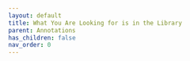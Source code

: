 ```yaml
---
layout: default
title: What You Are Looking for is in the Library
parent: Annotations
has_children: false
nav_order: 0
---
```


<?xml version="1.0" encoding="UTF-8" ?>
<!DOCTYPE html PUBLIC "-//W3C//DTD XHTML 1.0 Strict//EN"
                              "http://www.w3.org/TR/xhtml1/DTD/xhtml1-strict.dtd" >
<html xmlns="http://www.w3.org/TR/1999/REC-html-in-xml" xml:lang="en"
	lang="en">
	<head>
                <meta http-equiv="Content-Type" content="application/xhtml+xml; charset=UTF-8" />
                <!-- HTML5 -->
                <meta charset="UTF-8"/>
		<style type="text/css">
                    .bodyContainer {
    font-family: Arial, Helvetica, sans-serif;
    text-align: center;
    padding-left: 32px;
    padding-right: 32px;
}

.notebookFor {
    font-size: 18px;
    font-weight: 700;
    text-align: center;
    color: rgb(119, 119, 119);
    margin: 24px 0px 0px;
    padding: 0px;
}

.bookTitle {
    font-size: 32px;
    font-weight: 700;
    text-align: center;
    color: #333333;
    margin-top: 22px;
    padding: 0px;
}

.authors {
    font-size: 13px;
    font-weight: 700;
    text-align: center;
    color: rgb(119, 119, 119);
    margin-top: 22px;
    margin-bottom: 24px; 
    padding: 0px;
}

.citation {
    font-size: 16px;
    font-weight: 500;
    text-align: center;
    color: #333333;
    margin-top: 22px;
    margin-bottom: 24px;
    padding: 0px;
}

.sectionHeading {
    font-size: 24px;
    font-weight: 700;
    text-align: left;
    color: #333333;
    margin-top: 24px;
    padding: 0px;
}

.noteHeading {
    font-size: 18px;
    font-weight: 700;
    text-align: left;
    color: #333333;
    margin-top: 20px;
    padding: 0px;
}

.noteText {
    font-size: 18px;
    font-weight: 500;
    text-align: left;
    color: #333333;
    margin: 2px 0px 0px;
    padding: 0px;
}

.highlight_blue {
    color: rgb(178, 205, 251);
}

.highlight_orange {
    color: #ffd7ae;
}

.highlight_pink {
    color: rgb(255, 191, 206);
}

.highlight_yellow {
    color: rgb(247, 206, 0);
}

.notebookGraphic {
    margin-top: 10px;
    text-align: left;
}

.notebookGraphic img {
    -o-box-shadow:      0px 0px 5px #888;
    -icab-box-shadow:   0px 0px 5px #888;
    -khtml-box-shadow:  0px 0px 5px #888;
    -moz-box-shadow:    0px 0px 5px #888;
    -webkit-box-shadow: 0px 0px 5px #888;
    box-shadow:         0px 0px 5px #888; 
    max-width: 100%;
    height: auto;
}

hr {
    border: 0px none;
    height: 1px;
    background: none repeat scroll 0% 0% rgb(221, 221, 221);
}

		</style>
		<script type="text/javascript">
		    
		</script>
		<title></title>
	</head>
    <body>
        <div class="bodyContainer">
            <div class="notebookFor">
Notebook for
</div>
<div class="bookTitle">
What You Are Looking for is in the Library
</div>
<div class="authors">
Sunil dhaka
</div>
<div class="citation">
Citation (APA): dhaka, S. (2024). <i>What You Are Looking for is in the Library</i> [Kindle Android version]. Retrieved from Amazon.com
</div>
<hr />

            <div class="sectionHeading">
Chapter I
</div>
<div class="noteHeading">
Highlight (<span class="highlight_yellow">yellow</span>) -  Page 7
</div>
<div class="noteText">
Jobs can be a clue to somebody’s character. A short- cut way of describing them. But only in a limited, stereotyped sort of way.
</div>
<div class="noteHeading">
Highlight (<span class="highlight_yellow">yellow</span>) -  Page 10
</div>
<div class="noteText">
it was the only job offer I received. I didn’t put much thought into my application.
</div>
<div class="noteHeading">
Highlight (<span class="highlight_yellow">yellow</span>) -  Page 12
</div>
<div class="noteText">
don’t go back home is because I couldn’t face the inconvenience of country life
</div>
<div class="noteHeading">
Highlight (<span class="highlight_yellow">yellow</span>) -  Page 12
</div>
<div class="noteText">
But it feels such a huge effort to do anything about it. Basically I’m not very driven. Even writing a CV is a big hassle for me.
</div>
<div class="noteHeading">
Highlight (<span class="highlight_yellow">yellow</span>) -  Page 12
</div>
<div class="noteText">
You can tell he’s doing exactly what he should be doing.
</div>
<div class="noteHeading">
Highlight (<span class="highlight_yellow">yellow</span>) -  Page 13
</div>
<div class="noteText">
See, even previous jobs have the power to influence your image of a person.
</div>
<div class="noteHeading">
Highlight (<span class="highlight_yellow">yellow</span>) -  Page 17
</div>
<div class="noteText">
This is what happens when you leave stuff up to other people.
</div>
<div class="noteHeading">
Highlight (<span class="highlight_yellow">yellow</span>) -  Page 21
</div>
<div class="noteText">
‘You managed to find employment, you go to work every day and you can feed yourself. That’s a fine achievement.’
</div>
<div class="noteHeading">
Highlight (<span class="highlight_yellow">yellow</span>) -  Page 21
</div>
<div class="noteText">
motive doesn’t matter so much as wanting to learn something new. That’s a good attitude to have.’
</div>
<div class="noteHeading">
Highlight (<span class="highlight_yellow">yellow</span>) -  Page 24
</div>
<div class="noteText">
It’s fun, though, to reread a book
</div>
<div class="noteHeading">
Highlight (<span class="highlight_yellow">yellow</span>) -  Page 24
</div>
<div class="noteText">
You pick up new things.
</div>
<div class="noteHeading">
Highlight (<span class="highlight_yellow">yellow</span>) -  Page 26
</div>
<div class="noteText">
mean to say, reading picture books on your day off– that’s really cool. Like, so intellectual.
</div>
<div class="noteHeading">
Highlight (<span class="highlight_yellow">yellow</span>) -  Page 26
</div>
<div class="noteText">
Saya’s innocent straightforward chatter is like a mirror reflecting the meanness of my own heart.
</div>
<div class="noteHeading">
Highlight (<span class="highlight_yellow">yellow</span>) -  Page 26
</div>
<div class="noteText">
I probably just want someone to whom I can put on a brave face, and Saya presents me with an image of how I would like to be seen.
</div>
<div class="noteHeading">
Highlight (<span class="highlight_yellow">yellow</span>) -  Page 29
</div>
<div class="noteText">
Like my toes inside my pumps.
</div>
<div class="noteHeading">
Highlight (<span class="highlight_yellow">yellow</span>) -  Page 29
</div>
<div class="noteText">
He must have been listening to music while reading his book. Beside him is a bottle of iced tea and two small round packages wrapped in aluminium foil.
</div>
<div class="noteHeading">
Highlight (<span class="highlight_yellow">yellow</span>) -  Page 30
</div>
<div class="noteText">
There are all sorts of companies and jobs out there. I am so ignorant.
</div>
<div class="noteHeading">
Highlight (<span class="highlight_yellow">yellow</span>) -  Page 30
</div>
<div class="noteText">
sometimes I put my coat on the floor to sleep or went without a bath for three days in a row.’
</div>
<div class="noteHeading">
Note -  Page 30
</div>
<div class="noteText">
Is that the japanese culture I am seeinh of long work hours
</div>
<div class="noteHeading">
Highlight (<span class="highlight_yellow">yellow</span>) -  Page 31
</div>
<div class="noteText">
was working in order to eat, but I never had time to eat because of work– that seemed crazy.’
</div>
<div class="noteHeading">
Highlight (<span class="highlight_yellow">yellow</span>) -  Page 31
</div>
<div class="noteText">
eat properly, sleep, and enjoy reading books and magazines because I don’t have to think about them from a work point of view. I’m fit,
</div>
<div class="noteHeading">
Highlight (<span class="highlight_yellow">yellow</span>) -  Page 31
</div>
<div class="noteText">
People who find it fulfilling to completely immerse themselves in work and nothing else.
</div>
<div class="noteHeading">
Highlight (<span class="highlight_yellow">yellow</span>) -  Page 31
</div>
<div class="noteText">
‘That’s not something you can plan. It made me think I ought to focus on what I had in front of me. Then maybe my efforts would pay off in unexpected ways and help me make new connections.
</div>
<div class="noteHeading">
Highlight (<span class="highlight_yellow">yellow</span>) -  Page 32
</div>
<div class="noteText">
‘In a world where you don’t know what will happen next, I just do what I can right now.’
</div>
<div class="noteHeading">
Highlight (<span class="highlight_yellow">yellow</span>) -  Page 33
</div>
<div class="noteText">
her mind, the mulberry top is transformed into a high- fashion item.
</div>
<div class="noteHeading">
Highlight (<span class="highlight_yellow">yellow</span>) -  Page 34
</div>
<div class="noteText">
Deep inside, I know I looked down on her out of a warped sense of superiority at being a permanent employee, and young. I’d been on a stupid ego trip thinking I was better than her, and the woman in the canteen, come to think of it.
</div>
<div class="noteHeading">
Highlight (<span class="highlight_yellow">yellow</span>) -  Page 36
</div>
<div class="noteText">
And I’m pale from lack of sleep, too. No wonder I don’t have much energy.
</div>
<div class="noteHeading">
Highlight (<span class="highlight_yellow">yellow</span>) -  Page 37
</div>
<div class="noteText">
Like Kiriyama, but for different reasons, I too have not been living a decent life.
</div>
<div class="noteHeading">
Highlight (<span class="highlight_yellow">yellow</span>) -  Page 38
</div>
<div class="noteText">
will not give up. I can learn how to do this thing.
</div>
<div class="noteHeading">
Highlight (<span class="highlight_yellow">yellow</span>) -  Page 39
</div>
<div class="noteText">
But keep at it and you’ll learn along the way. This is what Mrs Numauchi had been trying to tell me!
</div>
<div class="noteHeading">
Highlight (<span class="highlight_yellow">yellow</span>) -  Page 42
</div>
<div class="noteText">
think that I might be just entering the forest. I still don’t know what I want to do, or what I can do. What I do know is that there’s no need to panic, or do more than I can cope with right now.
</div>
<div class="sectionHeading">
Chapter II
</div>
<div class="noteHeading">
Highlight (<span class="highlight_yellow">yellow</span>) -  Page 47
</div>
<div class="noteText">
place where I could forget everything. All the petty worries
</div>
<div class="noteHeading">
Highlight (<span class="highlight_yellow">yellow</span>) -  Page 50
</div>
<div class="noteText">
It could be worse, I know, but it’s at times like this that I want to quit.
</div>
<div class="noteHeading">
Highlight (<span class="highlight_yellow">yellow</span>) -  Page 50
</div>
<div class="noteText">
with all the work I have to do, it’s impossible to find the time for the necessary study and prep. But time is slipping away while I’m stuck in this office grind.
</div>
<div class="noteHeading">
Highlight (<span class="highlight_yellow">yellow</span>) -  Page 57
</div>
<div class="noteText">
The days go by more happily when you have something to dream about. It’s not always a bad thing to have a dream, with no plan for ever carrying it out.’
</div>
<div class="noteHeading">
Highlight (<span class="highlight_yellow">yellow</span>) -  Page 60
</div>
<div class="noteText">
‘Librarian Sayuri Komachi’s top- pick bookshop’, and the name of the store is Cats Now Books.
</div>
<div class="noteHeading">
Highlight (<span class="highlight_yellow">yellow</span>) -  Page 62
</div>
<div class="noteText">
How could I mention that I’d like to quit my stable job at the company to open an antiques shop?
</div>
<div class="noteHeading">
Highlight (<span class="highlight_yellow">yellow</span>) -  Page 63
</div>
<div class="noteText">
‘Cats, books and beer: surrounded by his favourite things,’
</div>
<div class="noteHeading">
Highlight (<span class="highlight_yellow">yellow</span>) -  Page 63
</div>
<div class="noteText">
‘A parallel career means having two careers that are complementary, with neither being secondary to the other.’
</div>
<div class="noteHeading">
Highlight (<span class="highlight_yellow">yellow</span>) -  Page 69
</div>
<div class="noteText">
might as well be at work right now. My job controls me. A job I don’t want to be doing.
</div>
<div class="noteHeading">
Highlight (<span class="highlight_yellow">yellow</span>) -  Page 69
</div>
<div class="noteText">
depend on my job and desperately want to protect it. It has always been that way and no doubt always will.
</div>
<div class="noteHeading">
Highlight (<span class="highlight_yellow">yellow</span>) -  Page 69
</div>
<div class="noteText">
Only ever doing work that I like, and not having to deal with idiots, or worrying about financial insecurity,
</div>
<div class="noteHeading">
Highlight (<span class="highlight_yellow">yellow</span>) -  Page 71
</div>
<div class="noteText">
Humans only see what suits them most, and make that their main focus, but for plants…
</div>
<div class="noteHeading">
Highlight (<span class="highlight_yellow">yellow</span>) -  Page 74
</div>
<div class="noteText">
‘I believe that a job secures you a place in society. So if you have a parallel career, you can have two places. With neither a side business.’
</div>
<div class="noteHeading">
Highlight (<span class="highlight_yellow">yellow</span>) -  Page 75
</div>
<div class="noteText">
Owning a shop might have more advantages than I imagined.
</div>
<div class="noteHeading">
Highlight (<span class="highlight_yellow">yellow</span>) -  Page 76
</div>
<div class="noteText">
‘You have to turn that “don’t” into a goal.’
</div>
<div class="noteHeading">
Highlight (<span class="highlight_yellow">yellow</span>) -  Page 76
</div>
<div class="noteText">
Once I started to show my face here and there, I had encounters that led to all sorts of opportunities and connections.’
</div>
<div class="noteHeading">
Highlight (<span class="highlight_yellow">yellow</span>) -  Page 76
</div>
<div class="noteText">
‘Everybody is connected. And any one of their connections could be the start of a network that branches in many directions. If you wait for the right time to make connections, it might never happen, but if you show your face around, talk to people and see enough
</div>
<div class="noteHeading">
Highlight (<span class="highlight_yellow">yellow</span>) -  Page 77
</div>
<div class="noteText">
let off steam. If you don’t have a partner to share the mental stress, it’s exhausting.’
</div>
<div class="noteHeading">
Highlight (<span class="highlight_yellow">yellow</span>) -  Page 78
</div>
<div class="noteText">
‘She said nothing, and went along with it. I’m forever grateful to her.’
</div>
<div class="noteHeading">
Highlight (<span class="highlight_yellow">yellow</span>) -  Page 81
</div>
<div class="noteText">
‘If it fails? Is that not allowed?’
</div>
<div class="noteHeading">
Highlight (<span class="highlight_yellow">yellow</span>) -  Page 82
</div>
<div class="noteText">
There is no main job and secondary job. Both are equally important. That could be true for a couple, too.
</div>
<div class="noteHeading">
Highlight (<span class="highlight_yellow">yellow</span>) -  Page 82
</div>
<div class="noteText">
what makes the world go round?’
</div>
<div class="noteHeading">
Highlight (<span class="highlight_yellow">yellow</span>) -  Page 82
</div>
<div class="noteText">
believe it is trust,’
</div>
<div class="noteHeading">
Highlight (<span class="highlight_yellow">yellow</span>) -  Page 83
</div>
<div class="noteText">
Hina’s head is not in the clouds. It is only my stupid pride at being a man, and ten years older than her, that got in the way of my acknowledging her for who she truly is.
</div>
<div class="noteHeading">
Highlight (<span class="highlight_yellow">yellow</span>) -  Page 83
</div>
<div class="noteText">
Choosing to do something because it excites you is the best reason of all.
</div>
<div class="noteHeading">
Highlight (<span class="highlight_yellow">yellow</span>) -  Page 84
</div>
<div class="noteText">
The president trusts Taguchi, Taguchi trusts me. Trust makes the world go round.
</div>
<div class="noteHeading">
Highlight (<span class="highlight_yellow">yellow</span>) -  Page 85
</div>
<div class="noteText">
The first thing I need to do is streamline my work in the office. No more unnecessary overtime.
</div>
<div class="noteHeading">
Highlight (<span class="highlight_yellow">yellow</span>) -  Page 85
</div>
<div class="noteText">
are setting ourselves in motion, pulling on the invisible threads of our connections.
</div>
<div class="noteHeading">
Highlight (<span class="highlight_yellow">yellow</span>) -  Page 85
</div>
<div class="noteText">
won’t make the excuse that I have no time any more. Instead, I will think about what I can do with the time I have.
</div>
<div class="sectionHeading">
Chapter III
</div>
<div class="noteHeading">
Highlight (<span class="highlight_yellow">yellow</span>) -  Page 91
</div>
<div class="noteText">
such little consequence that they weren’t prepared to wait for me?
</div>
<div class="noteHeading">
Highlight (<span class="highlight_yellow">yellow</span>) -  Page 93
</div>
<div class="noteText">
I could never get used to leaving work while it was still daylight.
</div>
<div class="noteHeading">
Highlight (<span class="highlight_yellow">yellow</span>) -  Page 93
</div>
<div class="noteText">
What I find most trying is looking forward to sharing the housework and childcare at the weekend, but ending up having to do it all myself.
</div>
<div class="noteHeading">
Highlight (<span class="highlight_yellow">yellow</span>) -  Page 94
</div>
<div class="noteText">
emotion and the suffocating feeling that comes as a result of being closeted alone with a toddler are two completely different issues.
</div>
<div class="noteHeading">
Highlight (<span class="highlight_yellow">yellow</span>) -  Page 97
</div>
<div class="noteText">
Children don’t have the prejudices that adults do about insects we usually regard as pests.’
</div>
<div class="noteHeading">
Highlight (<span class="highlight_yellow">yellow</span>) -  Page 100
</div>
<div class="noteText">
Every day felt like I was merely going around in circles, marking out time, day after day, and going nowhere.
</div>
<div class="noteHeading">
Highlight (<span class="highlight_yellow">yellow</span>) -  Page 101
</div>
<div class="noteText">
she reminded me of the Disney Baymax character.
</div>
<div class="noteHeading">
Highlight (<span class="highlight_yellow">yellow</span>) -  Page 103
</div>
<div class="noteText">
‘Yes. It gave me great respect for all the mothers of the world.’
</div>
<div class="noteHeading">
Highlight (<span class="highlight_yellow">yellow</span>) -  Page 103
</div>
<div class="noteText">
But it’s why, whenever I feel happy or glad about something, I count my blessings and think to myself, Now, wasn’t that worth all the effort of being born?’
</div>
<div class="noteHeading">
Highlight (<span class="highlight_yellow">yellow</span>) -  Page 104
</div>
<div class="noteText">
Being born is probably the most difficult thing we ever have to do. I am convinced that everything else that comes afterwards is nowhere near as hard. If you can survive the ordeal of being born, you can get through anything.’
</div>
<div class="noteHeading">
Highlight (<span class="highlight_yellow">yellow</span>) -  Page 105
</div>
<div class="noteText">
‘The good thing about felting is that you can start again halfway through. Even after your project begins to take shape, you can easily change direction along the way if you feel that you want to make something different after all.’
</div>
<div class="noteHeading">
Highlight (<span class="highlight_yellow">yellow</span>) -  Page 118
</div>
<div class="noteText">
‘Singles are envious of those who are married, and married couples envy those with children, but people with children are envious of singles. It’s an endless merry- go- round. But isn’t that funny? That each person should be chasing the tail of the person in front of them, when no one is coming first or last. In other words, when it comes to happiness nothing is better or worse– there is no definitive state.’
</div>
<div class="noteHeading">
Highlight (<span class="highlight_yellow">yellow</span>) -  Page 120
</div>
<div class="noteText">
heart has two eyes to perceive that which is not visible to the eye.
</div>
<div class="noteHeading">
Highlight (<span class="highlight_yellow">yellow</span>) -  Page 120
</div>
<div class="noteText">
From big things to little, there are some things we simply cannot force to go to plan, no matter how hard we
</div>
<div class="noteHeading">
Highlight (<span class="highlight_yellow">yellow</span>) -  Page 121
</div>
<div class="noteText">
If I put myself at the centre of everything, does that mean I always see myself as a victim? And why I always end up wondering why can’t people do things that work for me.
</div>
<div class="noteHeading">
Highlight (<span class="highlight_yellow">yellow</span>) -  Page 121
</div>
<div class="noteText">
isn’t it better sometimes to be honest about what you really want?
</div>
<div class="noteHeading">
Highlight (<span class="highlight_yellow">yellow</span>) -  Page 123
</div>
<div class="noteText">
‘You may say that it was the book, but it’s how you read a book that is most valuable, rather than any power it might have itself.’
</div>
<div class="noteHeading">
Highlight (<span class="highlight_yellow">yellow</span>) -  Page 126
</div>
<div class="noteText">
Applicants looking for a mid- career change need to have a range of skills to be immediately useful, in order to have an edge in the job market.
</div>
<div class="noteHeading">
Highlight (<span class="highlight_yellow">yellow</span>) -  Page 127
</div>
<div class="noteText">
I was someone else now, on a different path. I had mine and she had hers. We each would travel through our own landscape.
</div>
<div class="noteHeading">
Highlight (<span class="highlight_yellow">yellow</span>) -  Page 127
</div>
<div class="noteText">
Hearing her say ‘Happee’ in a faltering little voice was unbearably adorable.
</div>
<div class="noteHeading">
Highlight (<span class="highlight_yellow">yellow</span>) -  Page 130
</div>
<div class="noteText">
‘This didn’t just come to you. It happened because you did something for yourself. You took action and that caused things to change around you.’
</div>
<div class="noteHeading">
Highlight (<span class="highlight_yellow">yellow</span>) -  Page 130
</div>
<div class="noteText">
The thing that I had started had ended up making a connection in an unexpected place and bearing fruit.
</div>
<div class="noteHeading">
Highlight (<span class="highlight_yellow">yellow</span>) -  Page 131
</div>
<div class="noteText">
The knowledge warmed me. Books, too, could be reborn. I thought of who might pick up this book and how they might react to it.
</div>
<div class="noteHeading">
Highlight (<span class="highlight_yellow">yellow</span>) -  Page 132
</div>
<div class="noteText">
Books that made one look forward to tomorrow, or helped reveal hidden depths within oneself.
</div>
<div class="noteHeading">
Highlight (<span class="highlight_yellow">yellow</span>) -  Page 132
</div>
<div class="noteText">
could change, and still be the same inside.
</div>
<div class="noteHeading">
Highlight (<span class="highlight_yellow">yellow</span>) -  Page 133
</div>
<div class="noteText">
Banyusha had provided me with everything that was essential for reaching this point. There was value in all my experience. This appreciation of my own effort and my gratitude to Banyusha gave me a solid base to stand on.
</div>
<div class="noteHeading">
Highlight (<span class="highlight_yellow">yellow</span>) -  Page 134
</div>
<div class="noteText">
had a revelation. I realized that when one reads or writes a novel, it is the Moon Eye that is in play.
</div>
<div class="sectionHeading">
Chapter IV
</div>
<div class="noteHeading">
Highlight (<span class="highlight_yellow">yellow</span>) -  Page 152
</div>
<div class="noteText">
He might not be doing his ideal job, but he makes a living and is still chasing his dream. I have a lot of respect for Seitaro.
</div>
<div class="noteHeading">
Highlight (<span class="highlight_yellow">yellow</span>) -  Page 153
</div>
<div class="noteText">
‘People who make fun of me now won’t stop, no matter what the future brings. They’ll always find some angle to attack me with. But don’t worry, I’m okay with it. I don’t care what people who’ve never read my novels think.’
</div>
<div class="noteHeading">
Highlight (<span class="highlight_yellow">yellow</span>) -  Page 153
</div>
<div class="noteText">
Haruki Murakami debuted
</div>
<div class="noteHeading">
Highlight (<span class="highlight_yellow">yellow</span>) -  Page 153
</div>
<div class="noteText">
There’s no age limit on a writing debut. I figure everybody has their own personal timing that works best for them.’
</div>
<div class="noteHeading">
Highlight (<span class="highlight_yellow">yellow</span>) -  Page 155
</div>
<div class="noteText">
If I’d said, ‘But I thought of it, too,’ nobody would’ve believed me. The golden boy always wins. Always.
</div>
<div class="noteHeading">
Highlight (<span class="highlight_yellow">yellow</span>) -  Page 157
</div>
<div class="noteText">
But young and old might be relative.
</div>
<div class="noteHeading">
Highlight (<span class="highlight_yellow">yellow</span>) -  Page 158
</div>
<div class="noteText">
‘He might be tough enough to survive any conditions and have special powers, but he sulks if he doesn’t get enough attention and cries at the drop of a hat. It makes you wonder what strength really is, doesn’t it?’
</div>
<div class="noteHeading">
Highlight (<span class="highlight_yellow">yellow</span>) -  Page 160
</div>
<div class="noteText">
It made me feel so good about myself that every time I read a book after that, I wrote a report and gave it to Ms Komachi to look at.’
</div>
<div class="noteHeading">
Highlight (<span class="highlight_yellow">yellow</span>) -  Page 161
</div>
<div class="noteText">
‘Like’ is a great word– one that can save people. Somebody likes me, and my pictures. Even if she was just being nice.
</div>
<div class="noteHeading">
Highlight (<span class="highlight_yellow">yellow</span>) -  Page 162
</div>
<div class="noteText">
When he’s around, I can’t help feeling like the worst example of a human being ever. But I tried, I really did. I did my best to find a job, but I just couldn’t pull it
</div>
<div class="noteHeading">
Highlight (<span class="highlight_yellow">yellow</span>) -  Page 163
</div>
<div class="noteText">
Her talented, dependable, successful son is coming home. Returning from a distant country by plane– something I’ve never even been on.
</div>
<div class="noteHeading">
Highlight (<span class="highlight_yellow">yellow</span>) -  Page 164
</div>
<div class="noteText">
I’m still searching. Searching for somewhere I can be accepted as I am. Just one place is all I need. Somewhere to be at peace.
</div>
<div class="noteHeading">
Highlight (<span class="highlight_yellow">yellow</span>) -  Page 166
</div>
<div class="noteText">
I’m a place where Wallace lives on? Is that how you make a place for somebody– one person thinking about another?
</div>
<div class="noteHeading">
Highlight (<span class="highlight_yellow">yellow</span>) -  Page 169
</div>
<div class="noteText">
I believed I could never have a normal working life. Now I was starting to wonder. How much had my own thinking limited my opportunities?
</div>
<div class="noteHeading">
Highlight (<span class="highlight_yellow">yellow</span>) -  Page 169
</div>
<div class="noteText">
I’ve been playing the victim, a misfit with unrecognized talent in a society overrun by rapacious corporations.
</div>
<div class="noteHeading">
Highlight (<span class="highlight_yellow">yellow</span>) -  Page 169
</div>
<div class="noteText">
didn’t believe she was speaking truthfully. Because I don’t believe in myself and I don’t believe in other people.
</div>
<div class="noteHeading">
Highlight (<span class="highlight_yellow">yellow</span>) -  Page 169
</div>
<div class="noteText">
If I can draw just one picture that leaves a mark in somebody’s life and is remembered, then I can find a place for me.
</div>
<div class="noteHeading">
Highlight (<span class="highlight_yellow">yellow</span>) -  Page 171
</div>
<div class="noteText">
It’s weird how ideas keep springing into my head now, as if a stopper has been removed. Yet when I had all the time in the world, I never had a single idea. I didn’t even feel like drawing.
</div>
<div class="noteHeading">
Highlight (<span class="highlight_yellow">yellow</span>) -  Page 172
</div>
<div class="noteText">
Working here has given me a glimpse into how much thought and care goes into making life better
</div>
<div class="noteHeading">
Highlight (<span class="highlight_yellow">yellow</span>) -  Page 172
</div>
<div class="noteText">
I had no idea there were these other kinds of jobs in my neighbourhood. It gives me hope to keep looking. There’s a chance I might be able to find the perfect place for me after all.
</div>
<div class="noteHeading">
Highlight (<span class="highlight_yellow">yellow</span>) -  Page 173
</div>
<div class="noteText">
the general norm for an adult who’s no longer a student is to be working.
</div>
<div class="noteHeading">
Highlight (<span class="highlight_yellow">yellow</span>) -  Page 173
</div>
<div class="noteText">
Filling out CVs, sending them off, getting interviewed and waiting to be chosen, is not the only way to go about it. You can do it like this, too. Just get on with the task in front of you and people will see what you can do.
</div>
<div class="noteHeading">
Highlight (<span class="highlight_yellow">yellow</span>) -  Page 174
</div>
<div class="noteText">
This seems incredible at first, but then I smile. It’s an awesome story. Everybody should have their own story.
</div>
<div class="noteHeading">
Highlight (<span class="highlight_yellow">yellow</span>) -  Page 174
</div>
<div class="noteText">
extremely simple truth. In the long, long history of evolution, without doubt, I am living now, in the present.
</div>
<div class="sectionHeading">
Chapter V
</div>
<div class="noteHeading">
Highlight (<span class="highlight_yellow">yellow</span>) -  Page 179
</div>
<div class="noteText">
worrying lack of hobbies.
</div>
<div class="noteHeading">
Highlight (<span class="highlight_yellow">yellow</span>) -  Page 179
</div>
<div class="noteText">
now I no longer work for a company I am no longer acknowledged by society at large.
</div>
<div class="noteHeading">
Highlight (<span class="highlight_yellow">yellow</span>) -  Page 179
</div>
<div class="noteText">
shaken to realize that all my relationships had been business ones, and that I had no real friends after
</div>
<div class="noteHeading">
Highlight (<span class="highlight_yellow">yellow</span>) -  Page 180
</div>
<div class="noteText">
The dry clothes smell of sunshine.
</div>
<div class="noteHeading">
Highlight (<span class="highlight_yellow">yellow</span>) -  Page 180
</div>
<div class="noteText">
she thinks that anger is futile, because she has already given up on me.
</div>
<div class="noteHeading">
Highlight (<span class="highlight_yellow">yellow</span>) -  Page 183
</div>
<div class="noteText">
Nobody says my name out loud much these days. The last time was at the dentist’s, a month ago.
</div>
<div class="noteHeading">
Highlight (<span class="highlight_yellow">yellow</span>) -  Page 187
</div>
<div class="noteText">
What am I looking for? A new way to live from now on, perhaps?
</div>
<div class="noteHeading">
Highlight (<span class="highlight_yellow">yellow</span>) -  Page 187
</div>
<div class="noteText">
Each game has its own drama that forces you to think about life and death.’
</div>
<div class="noteHeading">
Highlight (<span class="highlight_yellow">yellow</span>) -  Page 192
</div>
<div class="noteText">
you are in contact with the poet’s soul and their attitude to life, your response to their poetry becomes even more powerful.
</div>
<div class="noteHeading">
Highlight (<span class="highlight_yellow">yellow</span>) -  Page 192
</div>
<div class="noteText">
If I’d kept it up and studied one page a day, I might be fluent by now.
</div>
<div class="noteHeading">
Highlight (<span class="highlight_yellow">yellow</span>) -  Page 193
</div>
<div class="noteText">
Could it be even more challenging than learning the rules of Go? I close the notebook.
</div>
<div class="noteHeading">
Highlight (<span class="highlight_yellow">yellow</span>) -  Page 194
</div>
<div class="noteText">
Yoriko is what you might call a ‘driver on paper’.
</div>
<div class="noteHeading">
Highlight (<span class="highlight_yellow">yellow</span>) -  Page 197
</div>
<div class="noteText">
Or is it simply my human ego that dictates this way of thinking?
</div>
<div class="noteHeading">
Highlight (<span class="highlight_yellow">yellow</span>) -  Page 199
</div>
<div class="noteText">
if you don’t work, there are no days off. Never again will I enjoy the anticipation of freedom and feeling of release at the thought of taking time off work.
</div>
<div class="noteHeading">
Highlight (<span class="highlight_yellow">yellow</span>) -  Page 200
</div>
<div class="noteText">
‘With poetry you don’t have to worry too much about the finer nuances of meaning. Just enjoy the feel or sound of a poem as you read it. Imagine it however you like.’
</div>
<div class="noteHeading">
Highlight (<span class="highlight_yellow">yellow</span>) -  Page 206
</div>
<div class="noteText">
But having only ever worked at one company, I can’t think how one would go about finding another job.
</div>
<div class="noteHeading">
Highlight (<span class="highlight_yellow">yellow</span>) -  Page 207
</div>
<div class="noteText">
inorganic substance such as glass, despite being transparent, can have the effect of being a solid barrier of sorts.
</div>
<div class="noteHeading">
Highlight (<span class="highlight_yellow">yellow</span>) -  Page 207
</div>
<div class="noteText">
But that’s not what I think about whenever I begin something new. I do whatever moves me– that’s all the reason I need,’
</div>
<div class="noteHeading">
Highlight (<span class="highlight_yellow">yellow</span>) -  Page 208
</div>
<div class="noteText">
The police make a lot of noise when they’re searching but they don’t go around telling people when a case is solved.’
</div>
<div class="noteHeading">
Highlight (<span class="highlight_yellow">yellow</span>) -  Page 209
</div>
<div class="noteText">
What is society? Is the company the whole of society for you, Mr Gonno?’
</div>
<div class="noteHeading">
Highlight (<span class="highlight_yellow">yellow</span>) -  Page 209
</div>
<div class="noteText">
what is happening on the other side is irrelevant, doesn’t it? Remove the partition, however, and instantly you become part of the same world.
</div>
<div class="noteHeading">
Highlight (<span class="highlight_yellow">yellow</span>) -  Page 209
</div>
<div class="noteText">
I believe that every kind of contact between people makes them part of society. And that goes beyond the present moment. Things happen as a result of our points of connection, in the past and in the future.’
</div>
<div class="noteHeading">
Highlight (<span class="highlight_yellow">yellow</span>) -  Page 210
</div>
<div class="noteText">
both faces of the sea, its beauty and ferocity?
</div>
<div class="noteHeading">
Highlight (<span class="highlight_yellow">yellow</span>) -  Page 212
</div>
<div class="noteText">
I’m really into the POP displays. Because the books I recommend feel a little bit like my own.’
</div>
<div class="noteHeading">
Highlight (<span class="highlight_yellow">yellow</span>) -  Page 213
</div>
<div class="noteText">
Only Shinpei Kusano knows what he actually saw. Yet each reader can have their own interpretation, which is a good thing.
</div>
<div class="noteHeading">
Highlight (<span class="highlight_yellow">yellow</span>) -  Page 213
</div>
<div class="noteText">
people with jobs are not the only ones who make society function?
</div>
<div class="noteHeading">
Highlight (<span class="highlight_yellow">yellow</span>) -  Page 214
</div>
<div class="noteText">
‘You told me that if you only ever look in front, your view will be quite narrow. So whenever I feel stuck or don’t know what to do, I try to broaden my view. Relax my shoulders and walk sideways like a crab.’
</div>
<div class="noteHeading">
Highlight (<span class="highlight_yellow">yellow</span>) -  Page 214
</div>
<div class="noteText">
Whenever people interact, that is being part of society. And the things that happen as a result of those points of contact exist in the past and the future.
</div>
<div class="noteHeading">
Highlight (<span class="highlight_yellow">yellow</span>) -  Page 215
</div>
<div class="noteText">
Believing that life is a linear journey that stretches straight ahead of us. If I look sideways now, what will I see?
</div>
<div class="noteHeading">
Highlight (<span class="highlight_yellow">yellow</span>) -  Page 216
</div>
<div class="noteText">
Just as every day is equal in value and no less important than all the others. The day I was born,
</div>
<div class="noteHeading">
Highlight (<span class="highlight_yellow">yellow</span>) -  Page 217
</div>
<div class="noteText">
Readers make their own personal connections to words, irrespective of the writer’s intentions, and each reader gains something unique.’
</div>
<div class="noteHeading">
Highlight (<span class="highlight_yellow">yellow</span>) -  Page 218
</div>
<div class="noteText">
feeling devastated because I’d been fired, when in fact I hadn’t lost anything. I myself was no different from before. I’d simply left the company I worked for. That’s all. I still had the option to derive joy from my work and happiness from spending time with my loved ones. It all just depended on me, and what I did from then on. That’s when I realized that I wanted to work freelance in future.’
</div>
<div class="noteHeading">
Highlight (<span class="highlight_yellow">yellow</span>) -  Page 219
</div>
<div class="noteText">
It’s amazing what a difference doing something just once can make.
</div>
<div class="noteHeading">
Highlight (<span class="highlight_yellow">yellow</span>) -  Page 219
</div>
<div class="noteText">
have always thought of things in terms of whether or not they could be useful to me in some way. But that may have become my stumbling block.
</div>
<div class="noteHeading">
Highlight (<span class="highlight_yellow">yellow</span>) -  Page 219
</div>
<div class="noteText">
My plan is to appreciate every new day. And take a wide view of things.
</div>

        </div>
    </body>
</html>
